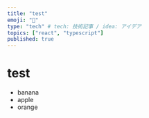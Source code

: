 ```yaml
---
title: "test"
emoji: "💬"
type: "tech" # tech: 技術記事 / idea: アイデア
topics: ["react", "typescript"]
published: true
---
```


# test

- banana
- apple
- orange
